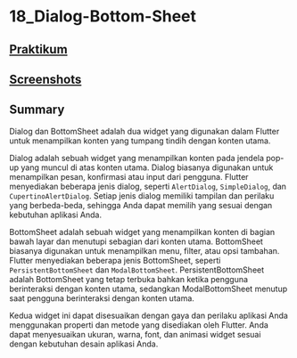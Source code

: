 # 18_Dialog-Bottom-Sheet

## [Praktikum](https://github.com/fauzan2720/flutter_Fauzan-Abdillah/tree/main/17_Assets/praktikum)

## [Screenshots](https://github.com/fauzan2720/flutter_Fauzan-Abdillah/tree/main/17_Assets/screenshots)

## Summary

Dialog dan BottomSheet adalah dua widget yang digunakan dalam Flutter untuk menampilkan konten yang tumpang tindih dengan konten utama.

Dialog adalah sebuah widget yang menampilkan konten pada jendela pop-up yang muncul di atas konten utama. Dialog biasanya digunakan untuk menampilkan pesan, konfirmasi atau input dari pengguna. Flutter menyediakan beberapa jenis dialog, seperti ``AlertDialog``, ``SimpleDialog``, dan ``CupertinoAlertDialog``. Setiap jenis dialog memiliki tampilan dan perilaku yang berbeda-beda, sehingga Anda dapat memilih yang sesuai dengan kebutuhan aplikasi Anda.

BottomSheet adalah sebuah widget yang menampilkan konten di bagian bawah layar dan menutupi sebagian dari konten utama. BottomSheet biasanya digunakan untuk menampilkan menu, filter, atau opsi tambahan. Flutter menyediakan beberapa jenis BottomSheet, seperti ``PersistentBottomSheet`` dan ``ModalBottomSheet``. PersistentBottomSheet adalah BottomSheet yang tetap terbuka bahkan ketika pengguna berinteraksi dengan konten utama, sedangkan ModalBottomSheet menutup saat pengguna berinteraksi dengan konten utama.

Kedua widget ini dapat disesuaikan dengan gaya dan perilaku aplikasi Anda menggunakan properti dan metode yang disediakan oleh Flutter. Anda dapat menyesuaikan ukuran, warna, font, dan animasi widget sesuai dengan kebutuhan desain aplikasi Anda.
